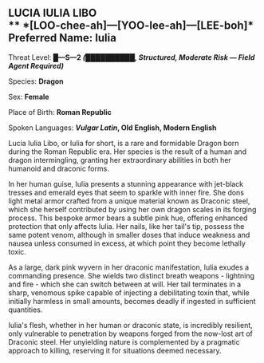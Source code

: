 
<div id="lucia-iulia-libo" style="page-break-before: always;">
  <h2>
    LUCIA IULIA LIBO<br>
    **
    *[LOO-chee-ah]—[YOO-lee-ah]—[LEE-boh]*
    <br>Preferred Name: Iulia
  </h2>
  
Threat Level: **█—S—2 *(██████████, Structured, Moderate Risk — Field Agent Required)***

  
Species: **Dragon**

  
Sex: **Female**

  
  
Place of Birth: **Roman Republic**

  
Spoken Languages: ***Vulgar Latin*, Old English, Modern English**

  
Lucia Iulia Libo, or Iulia for short, is a rare and formidable Dragon born during the Roman Republic era. Her species is the result of a human and dragon intermingling, granting her extraordinary abilities in both her humanoid and draconic forms.

In her human guise, Iulia presents a stunning appearance with jet-black tresses and emerald eyes that seem to sparkle with inner fire. She dons light metal armor crafted from a unique material known as Draconic steel, which she herself contributed by using her own dragon scales in its forging process. This bespoke armor bears a subtle pink hue, offering enhanced protection that only affects Iulia. Her nails, like her tail's tip, possess the same potent venom, although in smaller doses that induce weakness and nausea unless consumed in excess, at which point they become lethally toxic.

As a large, dark pink wyvern in her draconic manifestation, Iulia exudes a commanding presence. She wields two distinct breath weapons - lightning and fire - which she can switch between at will. Her tail terminates in a sharp, venomous spike capable of injecting a debilitating toxin that, while initially harmless in small amounts, becomes deadly if ingested in sufficient quantities.

Iulia's flesh, whether in her human or draconic state, is incredibly resilient, only vulnerable to penetration by weapons forged from the now-lost art of Draconic steel. Her unyielding nature is complemented by a pragmatic approach to killing, reserving it for situations deemed necessary.

</div>